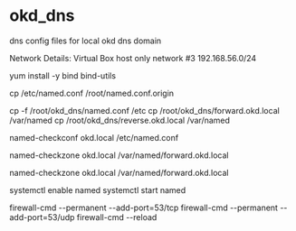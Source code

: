 # okd_dns
dns config files for local okd dns domain

Network Details:
Virtual Box host only network #3
192.168.56.0/24


yum install -y bind bind-utils

cp /etc/named.conf /root/named.conf.origin

cp -f /root/okd_dns/named.conf /etc
cp /root/okd_dns/forward.okd.local /var/named
cp /root/okd_dns/reverse.okd.local /var/named

named-checkconf okd.local /etc/named.conf

named-checkzone okd.local /var/named/forward.okd.local

named-checkzone okd.local /var/named/forward.okd.local

systemctl enable named
systemctl start named

firewall-cmd --permanent --add-port=53/tcp
firewall-cmd --permanent --add-port=53/udp
firewall-cmd --reload

